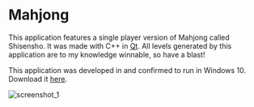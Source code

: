 # Mahjong

This application features a single player version of Mahjong called Shisensho. It was made with C++ in [Qt](https://www.qt.io/). All levels generated by this application are to my knowledge winnable, so have a blast!

This application was developed in and confirmed to run in Windows 10. Download it [here](https://github.com/dair68/mahjong/releases).

![screenshot_1](https://user-images.githubusercontent.com/36572214/84951927-0305e880-b0a6-11ea-98fe-bc68432b0fd6.png)
